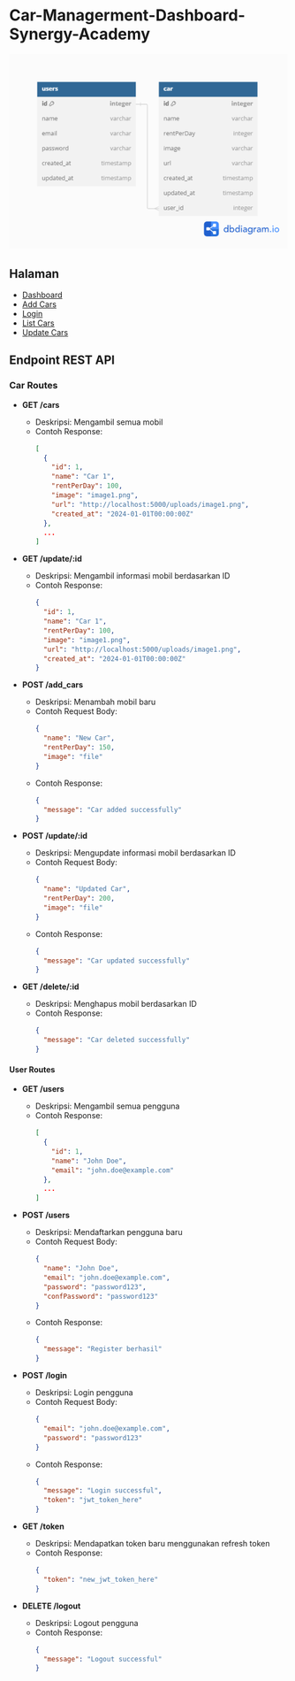 # Car-Managerment-Dashboard-Synergy-Academy

![Logo](https://github.com/KevinZakky/Car-Managerment-Dashboard-Synergy-Academy/blob/main/diagram.png)

## Halaman

- [Dashboard](https://github.com/KevinZakky/Car-Managerment-Dashboard-Synergy-Academy/blob/main/backend/views/dashboard.ejs)
- [Add Cars](https://github.com/KevinZakky/Car-Managerment-Dashboard-Synergy-Academy/blob/main/backend/views/add_cars.ejs)
- [Login](https://github.com/KevinZakky/Car-Managerment-Dashboard-Synergy-Academy/blob/main/backend/views/login.ejs)
- [List Cars](https://github.com/KevinZakky/Car-Managerment-Dashboard-Synergy-Academy/blob/main/backend/views/list_cars.ejs)
- [Update Cars](https://github.com/KevinZakky/Car-Managerment-Dashboard-Synergy-Academy/blob/main/backend/views/update_cars.ejs)

## Endpoint REST API

### Car Routes

- **GET /cars**
  - Deskripsi: Mengambil semua mobil
  - Contoh Response:
    ```json
    [
      {
        "id": 1,
        "name": "Car 1",
        "rentPerDay": 100,
        "image": "image1.png",
        "url": "http://localhost:5000/uploads/image1.png",
        "created_at": "2024-01-01T00:00:00Z"
      },
      ...
    ]
    ```

- **GET /update/:id**
  - Deskripsi: Mengambil informasi mobil berdasarkan ID
  - Contoh Response:
    ```json
    {
      "id": 1,
      "name": "Car 1",
      "rentPerDay": 100,
      "image": "image1.png",
      "url": "http://localhost:5000/uploads/image1.png",
      "created_at": "2024-01-01T00:00:00Z"
    }
    ```

- **POST /add_cars**
  - Deskripsi: Menambah mobil baru
  - Contoh Request Body:
    ```json
    {
      "name": "New Car",
      "rentPerDay": 150,
      "image": "file"
    }
    ```
  - Contoh Response:
    ```json
    {
      "message": "Car added successfully"
    }
    ```

- **POST /update/:id**
  - Deskripsi: Mengupdate informasi mobil berdasarkan ID
  - Contoh Request Body:
    ```json
    {
      "name": "Updated Car",
      "rentPerDay": 200,
      "image": "file"
    }
    ```
  - Contoh Response:
    ```json
    {
      "message": "Car updated successfully"
    }
    ```

- **GET /delete/:id**
  - Deskripsi: Menghapus mobil berdasarkan ID
  - Contoh Response:
    ```json
    {
      "message": "Car deleted successfully"
    }
    ```

#### User Routes

- **GET /users**
  - Deskripsi: Mengambil semua pengguna
  - Contoh Response:
    ```json
    [
      {
        "id": 1,
        "name": "John Doe",
        "email": "john.doe@example.com"
      },
      ...
    ]
    ```

- **POST /users**
  - Deskripsi: Mendaftarkan pengguna baru
  - Contoh Request Body:
    ```json
    {
      "name": "John Doe",
      "email": "john.doe@example.com",
      "password": "password123",
      "confPassword": "password123"
    }
    ```
  - Contoh Response:
    ```json
    {
      "message": "Register berhasil"
    }
    ```

- **POST /login**
  - Deskripsi: Login pengguna
  - Contoh Request Body:
    ```json
    {
      "email": "john.doe@example.com",
      "password": "password123"
    }
    ```
  - Contoh Response:
    ```json
    {
      "message": "Login successful",
      "token": "jwt_token_here"
    }
    ```

- **GET /token**
  - Deskripsi: Mendapatkan token baru menggunakan refresh token
  - Contoh Response:
    ```json
    {
      "token": "new_jwt_token_here"
    }
    ```

- **DELETE /logout**
  - Deskripsi: Logout pengguna
  - Contoh Response:
    ```json
    {
      "message": "Logout successful"
    }

